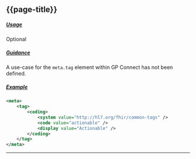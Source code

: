 ## {{page-title}}

<h5><ins>Usage</ins></h5>

<span class="mro-circle optional" title="Optional"></span> Optional


<h5><ins>Guidance</ins></h5>

A use-case for the `meta.tag` element within GP Connect has not been defined.

<h5><ins>Example</ins></h5>

```xml
<meta>
    <tag>
        <coding>
            <system value="http://hl7.org/fhir/common-tags" />
            <code value="actionable" />
            <display value="Actionable" />
        </coding>
    </tag>
</meta>
```

---